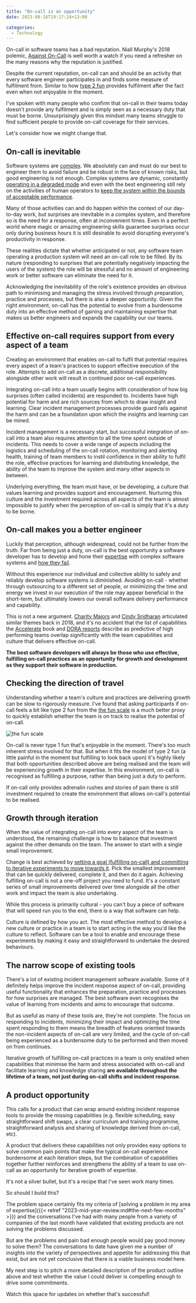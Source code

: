 ```yaml
---
title: "On-call is an opportunity"
date: 2023-08-16T19:17:24+13:00

categories:
  - Technology
---
```


On-call in software teams has a bad reputation. Niall Murphy's 2018 polemic, [Against On-Call](https://www.usenix.org/conference/srecon18europe/presentation/murphy) is well worth a watch if you need a refresher on the many reasons why the reputation is justified.

Despite the current reputation, on-call can and should be an activity that every software engineer participates in and finds some measure of fulfilment from. Similar to how [type 2 fun](#on-call-should-be-fun-of-the-type-2-kind) provides fulfilment after the fact even when not enjoyable in the moment.

I've spoken with many people who confirm that on-call in their teams today doesn't provide any fulfilment and is simply seen as a necessary duty that must be borne. Unsurprisingly given this mindset many teams struggle to find sufficient people to provide on-call coverage for their services.

Let's consider how we might change that.


## On-call is inevitable

Software systems are [complex](https://en.wikipedia.org/wiki/Complex_system). We absolutely can and must do our best to engineer them to avoid failure and be robust in the face of known risks, but good engineering is not enough. Complex systems are dynamic, constantly [operating in a degraded mode](https://how.complexsystems.fail/#5) and even with the best engineering still rely on the activities of human operators to [keep the system within the bounds of acceptable performance](https://how.complexsystems.fail/#17).

Many of those activities can and do happen within the context of our day-to-day work, but surprises are inevitable in a complex system, and therefore so is the need for a response, often at inconvenient times. Even in a perfect world where magic or amazing engineering skills guarantee surprises occur only during business hours it is still desirable to avoid disrupting everyone's productivity in response.

These realities dictate that whether anticipated or not, any software team operating a production system will need an on-call role to be filled. By its nature (responding to surprises that are potentially negatively impacting the users of the system) the role will be stressful and no amount of engineering work or better software can eliminate the need for it.

Acknowledging the inevitability of the role's existence provides an obvious path to minimising and managing the stress involved through preparation, practice and processes, but there is also a deeper opportunity. Given the right environment, on-call has the potential to evolve from a burdensome duty into an effective method of gaining and maintaining expertise that makes us better engineers and expands the capability our our teams.


## Effective on-call requires support from every aspect of a team

Creating an environment that enables on-call to fulfil that potential requires every aspect of a team's practices to support effective execution of the role. Attempts to add on-call as a discrete, additional responsibility alongside other work will result in continued poor on-call experiences.

Integrating on-call into a team usually begins with consideration of how big surprises (often called incidents) are responded to. Incidents have high potential for harm and are rich sources from which to draw insight and learning. Clear incident management processes provide guard rails against the harm and can be a foundation upon which the insights and learning can be mined.

Incident management is a necessary start, but successful integration of on-call into a team also requires attention to all the time spent outside of incidents. This needs to cover a wide range of aspects including the logistics and scheduling of the on-call rotation, monitoring and alerting health, training of team members to instil confidence in their ability to fulfil the role, effective practices for learning and distributing knowledge, the ability of the team to improve the system and many other aspects in between.

Underlying everything, the team must have, or be developing, a culture that values learning and provides support and encouragement. Nurturing this culture and the investment required across all aspects of the team is almost impossible to justify when the perception of on-call is simply that it's a duty to be borne.


## On-call makes you a better engineer

Luckily that perception, although widespread, could not be further from the truth. Far from being just a duty, on-call is the best opportunity a software developer has to develop and hone their [expertise](https://how.complexsystems.fail/#13) with complex software systems and [how they fail](https://how.complexsystems.fail/#18).

Without this experience our individual and collective ability to safely and reliably develop software systems is diminished. Avoiding on-call - whether through outsourcing to a different set of people, or minimizing the time and energy we invest in our execution of the role may appear beneficial in the short-term, but ultimately lowers our overall software delivery performance and capability.

This is not a new argument. [Charity Majors](https://www.youtube.com/watch?v=p_paJ2PB4MY) and [Cindy Sridharan](https://copyconstruct.medium.com/on-call-b0bd8c5ea4e0) articulated similar themes back in 2018, and it's no accident that the list of capabilities the [Accelerate](https://www.amazon.com/Accelerate-Software-Performing-Technology-Organizations/dp/1942788339) book and [DORA reports](https://dora.dev/devops-capabilities/) describe as predictive of high performing teams overlap significantly with the team capabilities and culture that delivers effective on-call.

**The best software developers will always be those who use effective, fulfilling on-call practices as an opportunity for growth and development as they support their software in production.**


## Checking the direction of travel

Understanding whether a team's culture and practices are delivering growth can be slow to rigorously measure. I've found that asking participants if on-call feels a bit like type 2 fun from the [the fun scale](https://sketchplanations.com/the-fun-scale) is a much better proxy to quickly establish whether the team is on track to realise the potential of on-call.

![the fun scale](https://sketchplanations.com/api/dl?uid=the-fun-scale&width=600px#center "Image: sketchplanations.com")

On-call is never type 1 fun that's enjoyable in the moment. There's too much inherent stress involved for that. But when it fits the model of type 2 fun (a little painful in the moment but fulfilling to look back upon) it's highly likely that both opportunities described above are being realised and the team will be experiencing growth in their expertise. In this environment, on-call is recognised as fulfilling a purpose, rather than being just a duty to perform.

If on-call only provides adrenalin rushes and stories of pain there is still investment required to create the environment that allows on-call's potential to be realised.


## Growth through iteration

When the value of integrating on-call into every aspect of the team is understood, the remaining challenge is how to balance that investment against the other demands on the team. The answer to start with a single small improvement.

Change is best achieved by [setting a goal (fulfilling on-call) and committing to iterative experiments to move towards it](https://dora.dev/devops-capabilities/cultural/devops-culture-transform/#set-goals-and-enable-team-experimentation). Pick the smallest improvement that can be quickly delivered, complete it, and then do it again. Achieving fulfilling on-call is not a one-off project you need to fund. It's a constant series of small improvements delivered over time alongside all the other work and impact the team is also undertaking.

While this process is primarily cultural - you can't buy a piece of software that will speed run you to the end, there is a way that software can help.

Culture is defined by how you act. The most effective method to develop a new culture or practice in a team is to start acting in the way you'd like the culture to reflect. Software can be a tool to enable and encourage these experiments by making it easy and straightforward to undertake the desired behaviours.


## The narrow scope of existing tools

There's a lot of existing incident management software available. Some of it definitely helps improve the incident response aspect of on-call, providing useful functionality that enhances the preparation, practice and processes for how surprises are managed. The best software even recognises the value of learning from incidents and aims to encourage that outcome.

But as useful as many of these tools are, they're not complete. The focus on responding to incidents, minimizing their impact and optimizing the time spent responding to them means the breadth of features oriented towards the non-incident aspects of on-call are very limited, and the cycle of on-call being experienced as a burdensome duty to be performed and then moved on from continues.

Iterative growth of fulfilling on-call practices in a team is only enabled when capabilities that minimise the harm and stress associated with on-call and facilitate learning and knowledge sharing **are available throughout the lifetime of a team, not just during on-call shifts and incident response**.


## A product opportunity

This calls for a product that can wrap around existing incident response tools to provide the missing capabilities (e.g. flexible scheduling, easy straightforward shift swaps, a clear curriculum and training programme, straightforward analysis and sharing of knowledge derived from on-call, etc).

A product that delivers these capabilities not only provides easy options to solve common pain points that make the typical on-call experience burdensome at each iteration steps, but the combination of capabilities together further reinforces and strengthens the ability of a team to use on-call as an opportunity for iterative growth of expertise.

It's not a silver bullet, but it's a recipe that I've seen work many times.

So should I build this?

The problem space certainly fits my criteria of [solving a problem in my area of expertise]({{< relref "2023-mid-year-review.md#the-next-few-months" >}}) and the conversations I've had with many people from a variety of companies of the last month have validated that existing products are not solving the problems discussed.

But are the problems and pain bad enough people would pay good money to solve them? The conversations to date have given me a number of insights into the variety of perspectives and appetite for addressing this that exist, but are not yet conclusive that there is a viable business model here.

My next step is to pitch a more detailed description of the product outline above and test whether the value I could deliver is compelling enough to drive some commitments.

Watch this space for updates on whether that's successful!